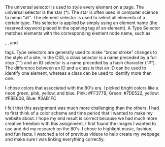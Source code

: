 
The universal selector is used to style every element on a page. The universal selector is the star (*). The star is often used in computer science to mean “all". The element selector is used to select all elements of a certain type. This selector is applied by simply using an element name (the reserved keyword placed in the opening tag of an element). A Type Selector matches elements with the corresponding element node name, such as <p>, <span> , and <div> tags. Type selectors are generally used to make “broad stroke” changes to the style of a site. In the CSS, a class selector is a name preceded by a full stop (“.”) and an ID selector is a name preceded by a hash character (“#”). The difference between an ID and a class is that an ID can be used to identify one element, whereas a class can be used to identify more than one.


I chose colors that associated with the 80's era. I picked bright colors like a neon green, pink, yellow, and blue.
Pink: #FF377B, Green: #7DE522, yellow: #FBE608, Blue: #3AB1FC

I felt that this assignment was much more challenging than the others. I had to first think of a color scheme and time period that I wanted to make my website about. I hope my end result is correct because we had much more creative freedom with this assignment. I first found the images I wanted to use and did my research on the 80's. I chose to highlight music, fashion, and fun facts. I watched a lot of previous videos to help create my webpage and make sure I was linking everything correctly. 
